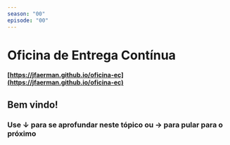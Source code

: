 ```yaml
---
season: "00"
episode: "00"
---
```

# Oficina de Entrega Contínua

#### [https://jfaerman.github.io/oficina-ec](https://jfaerman.github.io/oficina-ec)

## Bem vindo!

### Use &#8595; para se aprofundar neste tópico ou &#8594; para pular para o próximo